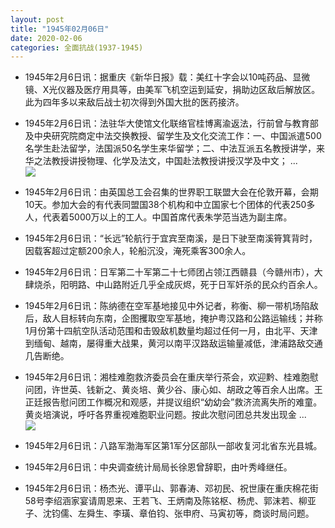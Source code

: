 ```yaml
---
layout: post
title: "1945年02月06日"
date: 2020-02-06
categories: 全面抗战(1937-1945)
---
```


<meta name="referrer" content="no-referrer" />

- 1945年2月6日讯：据重庆《新华日报》载：美红十字会以10吨药品、显微镜、X光仪器及医疗用具等，由美军飞机空运到延安，捐助边区敌后解放区。此为四年多以来敌后战士初次得到外国大批的医药接济。 

- 1945年2月6日讯：法驻华大使馆文化联络官桂博离渝返法，行前曾与教育部及中央研究院商定中法交换教授、留学生及文化交流工作：一、中国派遣500名学生赴法留学，法国派50名学生来华留学；二、中法互派五名教授讲学，来华之法教授讲授物理、化学及法文，中国赴法教授讲授汉学及中文； ... <br/><img src="https://wx2.sinaimg.cn/large/aca367d8ly1gbmxlh79qej20c8090q2z.jpg" />

- 1945年2月6日讯：由英国总工会召集的世界职工联盟大会在伦敦开幕，会期10天。参加大会的有代表同盟国38个机构和中立国家七个团体的代表250多人，代表着5000万以上的工人。中国首席代表朱学范当选为副主席。 

- 1945年2月6日讯：“长远”轮航行于宜宾至南溪，是日下驶至南溪筲箕背时，因载客超过定额200余人，轮船沉没，淹死乘客300余人。 

- 1945年2月6日讯：日军第二十军第二十七师团占领江西赣县（今赣州市），大肆烧杀，阳明路、中山路附近几乎全成灰烬，死于日军奸杀的民众约百余人。 

- 1945年2月6日讯：陈纳德在空军基地接见中外记者，称衡、柳一带机场陷敌后，敌人目标转向东南，企图攫取空军基地，掩护粤汉路和公路运输线；并称1月份第十四航空队活动范围和击毁敌机数量均超过任何一月，由北平、天津到缅甸、越南，屡得重大战果，黄河以南平汉路敌运输量减低，津浦路敌交通几告断绝。 

- 1945年2月6日讯：湘桂难胞救济委员会在重庆举行茶会，欢迎黔、桂难胞慰问团，许世英、钱新之、黄炎培、黄少谷、康心如、胡政之等百余人出席。王正廷报告慰问团工作概况和观感，并提议组织“幼幼会”救济流离失所的难童。黄炎培演说，呼吁各界重视难胞职业问题。按此次慰问团总共发出现金 ... <br/><img src="https://wx2.sinaimg.cn/large/aca367d8ly1gbmjpytkp9j20c80ay74g.jpg" />

- 1945年2月6日讯：八路军渤海军区第1军分区部队一部收复河北省东光县城。 

- 1945年2月6日讯：中央调查统计局局长徐恩曾辞职，由叶秀峰继任。 

- 1945年2月6日讯：杨杰光、谭平山、郭春涛、邓初民、祝世康在重庆棉花街58号李绍涵家宴请周恩来、王若飞、王炳南及陈铭枢、杨虎、郭沫若、柳亚子、沈钧儒、左舜生、李璜、章伯钧、张申府、马寅初等，商谈时局问题。 

